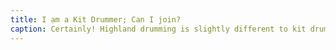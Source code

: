 ```yaml
---
title: I am a Kit Drummer; Can I join?
caption: Certainly! Highland drumming is slightly different to kit drumming, however, you will probably pick it up quickly.
---
```

